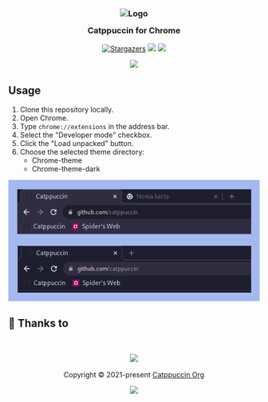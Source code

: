 <h3 align="center">
	<img src="https://raw.githubusercontent.com/catppuccin/catppuccin/dev/assets/logos/exports/1544x1544_circle.png" width="100" alt="Logo"/><br/>
	<img src="https://raw.githubusercontent.com/catppuccin/catppuccin/dev/assets/misc/transparent.png" height="30" width="0px"/>
	Catppuccin for Chrome
	<img src="https://raw.githubusercontent.com/catppuccin/catppuccin/dev/assets/misc/transparent.png" height="30" width="0px"/>
</h3>
<p align="center">
    <a href="https://github.com/catppuccin/chrome/stargazers"><img alt="Stargazers" src="https://img.shields.io/github/stars/catppuccin/chrome?style=for-the-badge&logo=starship&color=C9CBFF&logoColor=D9E0EE&labelColor=302D41"></a>
    <a href="https://github.com/catppuccin/chrome/issues"><img src="https://img.shields.io/github/issues/catppuccin/chrome?colorA=1e1e28&colorB=f7be95&style=for-the-badge"></a>
    <a href="https://github.com/catppuccin/chrome/contributors"><img src="https://img.shields.io/github/contributors/catppuccin/chrome?colorA=1e1e28&colorB=b1e1a6&style=for-the-badge"></a>
</p>

<p align="center">
  <img src="https://raw.githubusercontent.com/catppuccin/chrome/main/assets/cat-chrome.png"/>
</p>


## Usage

1. Clone this repository locally.
2. Open Chrome.
3. Type `chrome://extensions` in the address bar.
4. Select the "Developer mode" checkbox.
5. Click the "Load unpacked" button.
6. Choose the selected theme directory:
    - Chrome-theme
    - Chrome-theme-dark
<p align="center">
  <img src="assets/cat-chrome-themes.png"/>
</p>

## 💝 Thanks to

&nbsp;

<p align="center"><img src="https://raw.githubusercontent.com/catppuccin/catppuccin/dev/assets/footers/gray0_ctp_on_line.svg?sanitize=true" /></p>
<p align="center">Copyright &copy; 2021-present <a href="https://github.com/catppuccin" target="_blank">Catppuccin Org</a>
<p align="center"><a href="https://github.com/catppuccin/catppuccin/blob/main/LICENSE"><img src="https://img.shields.io/static/v1.svg?style=for-the-badge&label=License&message=MIT&logoColor=d9e0ee&colorA=302d41&colorB=c9cbff"/></a></p>
